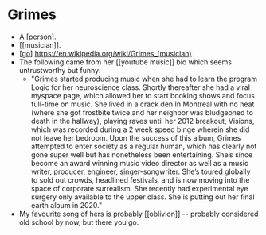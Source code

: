 # Grimes

- A [[person]].
- [[musician]].
- [[go]] https://en.wikipedia.org/wiki/Grimes_(musician)
- The following came from her [[youtube music]] bio which seems untrustworthy but funny:
  - "Grimes started producing music when she had to learn the program Logic for her neuroscience class. Shortly thereafter she had a viral myspace page, which allowed her to start booking shows and focus full-time on music. She lived in a crack den In Montreal with no heat (where she got frostbite twice and her neighbor was bludgeoned to death in the hallway), playing raves until her 2012 breakout, Visions, which was recorded during a 2 week speed binge wherein she did not leave her bedroom. Upon the success of this album, Grimes attempted to enter society as a regular human, which has clearly not gone super well but has nonetheless been entertaining. She’s since become an award winning music video director as well as a music writer, producer, engineer, singer-songwriter. She’s toured globally to sold out crowds, headlined festivals, and is now moving into the space of corporate surrealism. She recently had experimental eye surgery only available to the upper class. She is putting out her final earth album in 2020."
- My favourite song of hers is probably [[oblivion]] -- probably considered old school by now, but there you go.


[//begin]: # "Autogenerated link references for markdown compatibility"
[person]: person "Person"
[go]: go "Go"
[//end]: # "Autogenerated link references"